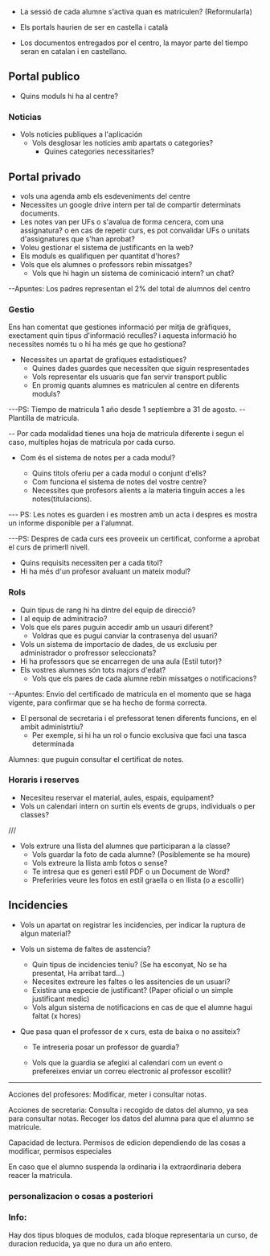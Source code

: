 * La sessió de cada alumne s'activa quan es matriculen? (Reformularla)
 

* Els portals haurien de ser en castella i català 
* Los documentos entregados por el centro, la mayor parte del tiempo seran en catalan i en castellano.

## Portal publico
<!-- *  Vols una apartat de contactes
    * Vols un formulari de contacte?
    * Vols visualitzar un mapa de la ubicació del centre -->

<!-- * Sou un centre d'us exclusive per Formacions professionals? -->
<!-- * Disposeu de una borsa de treball? -->

* Quins moduls hi ha al centre?


### Noticias


* Vols noticies publiques a l'aplicación
    * Vols desglosar les noticies amb apartats o categories?
        * Quines categories necessitaries?




## Portal privado
*   vols una agenda amb els esdeveniments del centre
*   Necessites un google drive intern per tal de compartir determinats documents.
* Les notes van per UFs o  s'avalua de forma cencera, com una assignatura? o en cas de repetir 
curs, es pot convalidar UFs o unitats d'assignatures que s'han aprobat?
* Voleu gestionar el sistema de justificants en la web?
* Els moduls es qualifiquen per quantitat d'hores?
* Vols que els alumnes o professors rebin missatges?
    * Vols que hi hagin un sistema de cominicació intern? un chat?

--Apuntes: Los padres representan el 2% del total de alumnos del centro

### Gestio
Ens han comentat que gestiones informació per mitja de gràfiques, exectament quin tipus d'informació reculles? i aquesta informació ho necessites només tu o hi ha més ge  que ho gestiona?

* Necessites un apartat de grafiques estadistiques?
    * Quines dades guardes que necessiten que siguin respresentades
    * Vols representar els usuaris que fan servir transport public
    * En promig quants alumnes es matriculen al centre en diferents moduls?
    
 ---PS: Tiempo de matricula  1 año desde 1 septiembre a 31 de agosto.
--Plantilla de matricula.

-- Por cada modalidad tienes una hoja de matricula diferente i segun el caso, multiples hojas de matricula por cada curso.


* Com és el sistema de notes per a cada modul?  

    * Quins titols oferiu per a cada modul o conjunt d'ells?
    * Com funciona el sistema de notes del vostre centre?
    * Necessites que profesors alients a la materia tinguin acces a les notes(titulacions).

--- PS: Les notes es guarden i es mostren amb un acta i despres es mostra un informe disponible per a l'alumnat.

---PS: Despres de cada curs ees proveeix un certificat, conforme a aprobat el curs de primerll nivell.



* Quins requisits necessiten per a cada titol?
* Hi ha més d'un profesor avaluant un mateix modul?

### Rols
* Quin tipus de rang hi ha dintre del equip de direcció?
* I al equip de adminitracio?
* Vols que els pares puguin accedir amb un usauri diferent?
    * Voldras que es pugui canviar la contrasenya del usuari?
* Vols un sistema de importacio de dades, de us exclusiu per administrador o profressor seleccionats?
* Hi ha professors que se encarregen de una aula (Estil tutor)?
* Els vostres alumnes són tots majors d'edat? 
    * Vols que els pares de cada alumne rebin missatges o notificacions? 




--Apuntes: Envio del certificado de matricula en el momento que se haga vigente, para confirmar que se ha hecho de forma correcta.
   

* El personal de secretaria i el prefessorat tenen diferents funcions, en el ambit administrtiu?
    - Per exemple, si hi ha un rol o funcio exclusiva que faci una tasca determinada

Alumnes: que puguin consultar el certificat de notes. 





### Horaris i reserves
* Necesiteu reservar el material, aules, espais, equipament?
* Vols un calendari intern on surtin els events de grups, individuals o per classes?

///
* Vols extrure una llista del alumnes que participaran a la classe?
    * Vols guardar la foto de cada alumne? (Posiblemente se ha moure)
    * Vols extreure la llista amb fotos o sense?
    * Te intresa que es generi estil PDF o un Document de Word?
    * Preferiries veure les fotos en estil graella o en llista (o a escollir)

## Incidencies
* Vols un apartat on registrar les incidencies, per indicar la ruptura de algun material?

* Vols un sistema de faltes de asstencia?
    * Quin tipus de incidencies teniu? (Se ha esconyat, No se ha presentat, Ha arribat tard...)
    * Necesites extreure les faltes o les assitencies de un usuari?
    * Existira una especie de justificant? (Paper oficial o un simple justificant medic)
    * Vols algun sistema de notificacions en cas de que el alumne hagui faltat (x hores)

* Que pasa quan el professor de x curs, esta de baixa o no assiteix?
    * Te intreseria posar un professor de guardia?

    * Vols que la guardia se afegixi al calendari com un event o prefereixes enviar un correu electronic al professor escollit?

- - - 



Acciones del profesores: Modificar, meter i consultar notas.

Acciones de secretaria: Consulta i recogido de datos del alumno, ya sea para consultar notas. Recoger los datos del alumna para que el alumno se matricule. 

Capacidad de lectura.
Permisos de edicion dependiendo de las cosas a modificar, permisos especiales

En caso que el alumno suspenda la ordinaria i la extraordinaria debera reacer la matricula. 

### personalizacion o cosas a posteriori



<!-- ~~Els vostres profesors valoren més la possibilitatdepersonalitzar el seu entorn de treball?~~ -->






### Info:

Hay dos tipus bloques de modulos, cada bloque representaria un curso, de duracion reducida, ya que no dura un año entero.













 
























 
